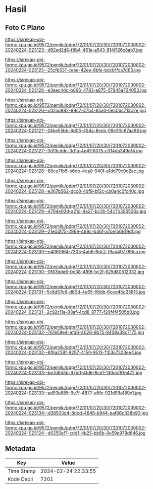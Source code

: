 # Hasil

## Foto C Plano

https://sirekap-obj-formc.kpu.go.id/9572/pemilu/pdpr/72/01/07/20/30/7201072030002-20240224-023123--d92ed2d8-f9b4-461a-a543-814f126c8ab7.jpg

https://sirekap-obj-formc.kpu.go.id/9572/pemilu/pdpr/72/01/07/20/30/7201072030002-20240224-023125--25cfb531-ceee-42ee-8bfe-bdcb1fca7d63.jpg

https://sirekap-obj-formc.kpu.go.id/9572/pemilu/pdpr/72/01/07/20/30/7201072030002-20240224-023126--e3aec4dc-b866-4783-a875-07945a724053.jpg

https://sirekap-obj-formc.kpu.go.id/9572/pemilu/pdpr/72/01/07/20/30/7201072030002-20240224-023126--c02ad982-99c7-47b4-85a0-0ec0bc713c2e.jpg

https://sirekap-obj-formc.kpu.go.id/9572/pemilu/pdpr/72/01/07/20/30/7201072030002-20240224-023127--24be55bb-6d05-454a-8ecb-06e30c67aa68.jpg

https://sirekap-obj-formc.kpu.go.id/9572/pemilu/pdpr/72/01/07/20/30/7201072030002-20240224-023127--3d13cddc-3d1a-4e41-8075-c014da349e14.jpg

https://sirekap-obj-formc.kpu.go.id/9572/pemilu/pdpr/72/01/07/20/30/7201072030002-20240224-023128--80ce7fb5-b6db-4ca0-940f-a1dd79c9d2ac.jpg

https://sirekap-obj-formc.kpu.go.id/9572/pemilu/pdpr/72/01/07/20/30/7201072030002-20240224-023128--e367b562-dcc8-4df9-bf2c-cb0a4c0fc40c.jpg

https://sirekap-obj-formc.kpu.go.id/9572/pemilu/pdpr/72/01/07/20/30/7201072030002-20240224-023129--4794e92d-a21d-4a27-bc3b-54c7b395536a.jpg

https://sirekap-obj-formc.kpu.go.id/9572/pemilu/pdpr/72/01/07/20/30/7201072030002-20240224-023129--21e03f75-296e-489c-b46f-a7ce1b6619df.jpg

https://sirekap-obj-formc.kpu.go.id/9572/pemilu/pdpr/72/01/07/20/30/7201072030002-20240224-023130--e4061064-7305-4ab6-8dc2-f9ab497786ca.jpg

https://sirekap-obj-formc.kpu.go.id/9572/pemilu/pdpr/72/01/07/20/30/7201072030002-20240224-023130--0f83bde6-0c38-489f-bc2f-625d80512332.jpg

https://sirekap-obj-formc.kpu.go.id/9572/pemilu/pdpr/72/01/07/20/30/7201072030002-20240224-023131--5c8d57e6-d80d-4e65-98db-6ced45d25815.jpg

https://sirekap-obj-formc.kpu.go.id/9572/pemilu/pdpr/72/01/07/20/30/7201072030002-20240224-023131--2c92c11a-08af-4cd8-9777-f29f4f4505b0.jpg

https://sirekap-obj-formc.kpu.go.id/9572/pemilu/pdpr/72/01/07/20/30/7201072030002-20240224-023132--761e59e4-efd6-4026-9b75-9408a38c7175.jpg

https://sirekap-obj-formc.kpu.go.id/9572/pemilu/pdpr/72/01/07/20/30/7201072030002-20240224-023132--8f8a238f-9297-4150-9513-f103a7323ee4.jpg

https://sirekap-obj-formc.kpu.go.id/9572/pemilu/pdpr/72/01/07/20/30/7201072030002-20240224-023133--be7d653b-67b0-4fd6-9ce1-130dcf91e472.jpg

https://sirekap-obj-formc.kpu.go.id/9572/pemilu/pdpr/72/01/07/20/30/7201072030002-20240224-023133--ad93a885-9c7f-4877-a5fe-921d99a189e1.jpg

https://sirekap-obj-formc.kpu.go.id/9572/pemilu/pdpr/72/01/07/20/30/7201072030002-20240224-023134--d38503d4-8dcd-4846-b944-baf66c338b93.jpg

https://sirekap-obj-formc.kpu.go.id/9572/pemilu/pdpr/72/01/07/20/30/7201072030002-20240224-023124--d0255ef7-cdd1-4b25-bb6b-0e59e978d646.jpg


## Metadata

| Key        | Value               |
| ---------- | ------------------- |
| Time Stamp | 2024-02-24 22:33:55 |
| Kode Dapil | 7201                |



